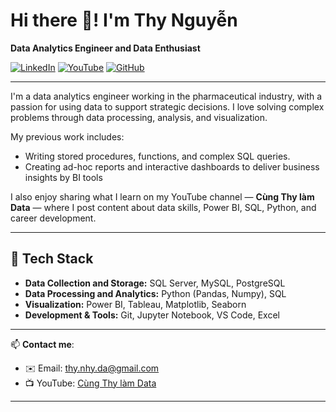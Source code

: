 
# Hi there 👋! I'm Thy Nguyễn

**Data Analytics Engineer and Data Enthusiast**

[![LinkedIn](https://img.shields.io/badge/LinkedIn-0077B5?style=flat&logo=linkedin&logoColor=white)](https://www.linkedin.com/in/cungthylamdata/)
[![YouTube](https://img.shields.io/badge/YouTube-FF0000?style=flat&logo=youtube&logoColor=white)](https://www.youtube.com/@cungthylamdata)
[![GitHub](https://img.shields.io/badge/GitHub-000?style=flat&logo=github&logoColor=white)](https://github.com/thynguyen23)

---

I'm a data analytics engineer working in the pharmaceutical industry, with a passion for using data to support strategic decisions. I love solving complex problems through data processing, analysis, and visualization.

My previous work includes:
- Writing stored procedures, functions, and complex SQL queries.
- Creating ad-hoc reports and interactive dashboards to deliver business insights by BI tools

I also enjoy sharing what I learn on my YouTube channel — **Cùng Thy làm Data** — where I post content about data skills, Power BI, SQL, Python, and career development.

---

## 🧰 Tech Stack

- **Data Collection and Storage:** SQL Server, MySQL, PostgreSQL  
- **Data Processing and Analytics:** Python (Pandas, Numpy), SQL  
- **Visualization:** Power BI, Tableau, Matplotlib, Seaborn  
- **Development & Tools:** Git, Jupyter Notebook, VS Code, Excel  

---

📫 **Contact me**:  
- ✉️ Email: thy.nhy.da@gmail.com
- 📺 YouTube: [Cùng Thy làm Data](https://www.youtube.com/@cungthylamdata)

---

